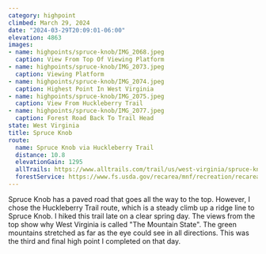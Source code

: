 ```yaml
---
category: highpoint
climbed: March 29, 2024
date: "2024-03-29T20:09:01-06:00"
elevation: 4863
images:
- name: highpoints/spruce-knob/IMG_2068.jpeg
  caption: View From Top Of Viewing Platform
- name: highpoints/spruce-knob/IMG_2073.jpeg
  caption: Viewing Platform
- name: highpoints/spruce-knob/IMG_2074.jpeg
  caption: Highest Point In West Virginia
- name: highpoints/spruce-knob/IMG_2075.jpeg
  caption: View From Huckleberry Trail
- name: highpoints/spruce-knob/IMG_2077.jpeg
  caption: Forest Road Back To Trail Head
state: West Virginia
title: Spruce Knob
route:
  name: Spruce Knob via Huckleberry Trail
  distance: 10.8
  elevationGain: 1295
  allTrails: https://www.alltrails.com/trail/us/west-virginia/spruce-knob-via-huckleberry-trail
  forestService: https://www.fs.usda.gov/recarea/mnf/recreation/recarea/?recid=7038
---
```

Spruce Knob has a paved road that goes all the way to the top.  However, I chose the Huckleberry Trail route, which is a steady climb up a ridge line to Spruce Knob.  I hiked this trail late on a clear spring day.  The views from the top show why West Virginia is called "The Mountain State".  The green mountains stretched as far as the eye could see in all directions.  This was the third and final high point I completed on that day.
